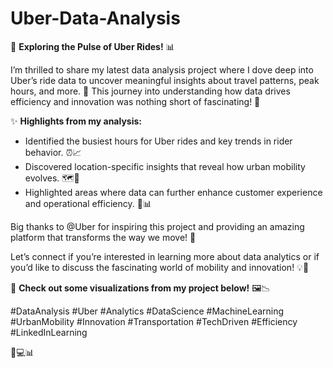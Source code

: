 # Uber-Data-Analysis



🚕 **Exploring the Pulse of Uber Rides!** 📊

I’m thrilled to share my latest data analysis project where I dove deep into Uber’s ride data to uncover meaningful insights about travel patterns, peak hours, and more. 🌟 This journey into understanding how data drives efficiency and innovation was nothing short of fascinating! 🚀

✨ **Highlights from my analysis:**
- Identified the busiest hours for Uber rides and key trends in rider behavior. ⏰📈  
- Discovered location-specific insights that reveal how urban mobility evolves. 🗺️🚗  
- Highlighted areas where data can further enhance customer experience and operational efficiency. 🎯📊  

Big thanks to @Uber for inspiring this project and providing an amazing platform that transforms the way we move! 🙌  

Let’s connect if you’re interested in learning more about data analytics or if you’d like to discuss the fascinating world of mobility and innovation! 💡💬  

📍 **Check out some visualizations from my project below!** 🖼️📉  

#DataAnalysis #Uber #Analytics #DataScience #MachineLearning #UrbanMobility #Innovation #Transportation #TechDriven #Efficiency #LinkedInLearning  

🚀💻📊  

